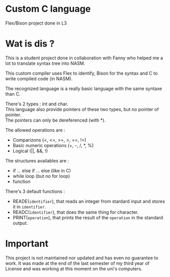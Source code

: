 # Custom C language

Flex/Bison project done in L3

# Wat is dis ?

This is a student project done in collaboration with Fanny who helped me a lot to translate syntax tree into NASM.

This custom compiler uses Flex to identify, Bison for the syntax and C to write compiled code (in NASM).

The recognized language is a really basic language with the same syntaxe than C.  

There's 2 types : int and char.  
This language also provide pointers of these two types, but no pointer of pointer.  
The pointers can only be dereferenced (with \*).

The allowed operations are : 
 - Comparizons (<, <=, >=, >, ==, !=)
 - Basic numeric operations (+, -, /, \*, %)
 - Logical (||, &&, !)

The structures availables are :
 - if ... else if ... else (like in C)
 - while loop (but no for loop)
 - function 

There's 3 default functions :
 - READE(`identifier`), that reads an integer from stardard input and stores it in `identifier`.
 - READC(`identifier`), that does the same thing for character.
 - PRINT(`operation`), that prints the result of the `operation` in the standard output.

# Important

This project is not maintained nor updated and has even no guarantee to work.
It was made at the end of the last semester of my third year of License and was working at this moment on the uni's computers.
